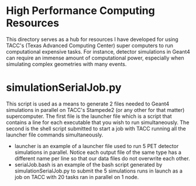 # High Performance Computing Resources

This directory serves as a hub for resources I have developed for using TACC's (Texas Advanced Computing Center) super computers 
to run computational expensive tasks. For instance, detector simulations in Geant4 can require an immense amount of computational power, 
especially when simulating complex geometries with many events.

# simulationSerialJob.py
This script is used as a means to generate 2 files needed to Geant4 simulations in parallel on TACC's Stampede2 (or any other for that matter) supercomputer. The first file is the launcher file which is a script that contains a line for each executable that you wish to run simultaneously. The second is the shell script submitted to start a job with TACC running all the launcher file commands simultaneously. 
- launcher is an example of a launcher file used to run 5 PET detector simulations in parallel. Notice each output file of the same type  has a different name per line so that our data files do not overwrite each other.
- serialJob.bash is an example of the bash script generated by simulationSerialJob.py to submit the 5 simulations runs in launch as a job on TACC with 20 tasks ran in parallel on 1 node.
